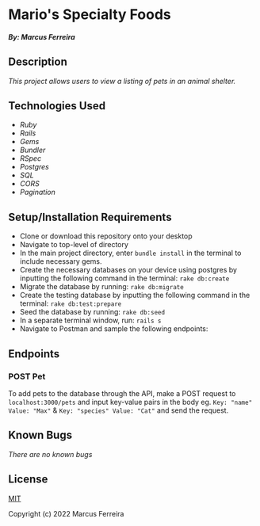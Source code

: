 # Mario's Specialty Foods

##### By: Marcus Ferreira

## Description

_This project allows users to view a listing of pets in an animal shelter._

## Technologies Used

* _Ruby_
* _Rails_
* _Gems_
* _Bundler_
* _RSpec_
* _Postgres_
* _SQL_
* _CORS_
* _Pagination_


## Setup/Installation Requirements

* Clone or download this repository onto your desktop
* Navigate to top-level of directory
* In the main project directory, enter `bundle install` in the terminal to include necessary gems.
* Create the necessary databases on your device using postgres by inputting the following command in the terminal:
    `rake db:create`  
* Migrate the database by running:
    `rake db:migrate` 
* Create the testing database by inputting the following command in the terminal:
    `rake db:test:prepare` 
* Seed the database by running:
    `rake db:seed` 
* In a separate terminal window, run:
    `rails s`
* Navigate to Postman and sample the following endpoints:

## Endpoints
### POST Pet
To add pets to the database through the API, make a POST request to `localhost:3000/pets` and input key-value pairs in the body eg. `Key: "name" Value: "Max"` & `Key: "species" Value: "Cat"` and send the request.

## Known Bugs

_There are no known bugs_

## License

[MIT](https://opensource.org/licenses/MIT)


Copyright (c) 2022 Marcus Ferreira